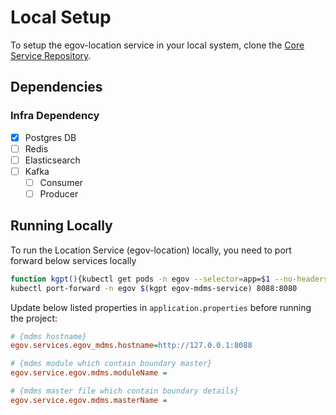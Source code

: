 # Local Setup

To setup the egov-location service in your local system, clone the [Core Service Repository](https://github.com/upyog/UPYOG/tree/master/core-services).

## Dependencies

### Infra Dependency

- [x] Postgres DB
- [ ] Redis
- [ ] Elasticsearch
- [ ] Kafka
  - [ ] Consumer
  - [ ] Producer

## Running Locally

To run the Location Service (egov-location) locally, you need to port forward below services locally

```bash
function kgpt(){kubectl get pods -n egov --selector=app=$1 --no-headers=true | head -n1 | awk '{print $1}'}
kubectl port-forward -n egov $(kgpt egov-mdms-service) 8088:8080
``` 

Update below listed properties in `application.properties` before running the project:

```ini
# {mdms hostname}
egov.services.egov_mdms.hostname=http://127.0.0.1:8088

# {mdms module which contain boundary master}
egov.service.egov.mdms.moduleName = 

# {mdms master file which contain boundary details}
egov.service.egov.mdms.masterName = 
```
